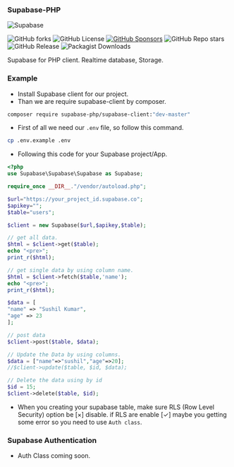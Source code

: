 ### Supabase-PHP

![Supabase](https://getlogo.net/wp-content/uploads/2020/11/supabase-logo-vector.png)

![GitHub forks](https://img.shields.io/github/forks/Ashishkumbhar01/supabase-php?style=for-the-badge&logo=Github)
![GitHub License](https://img.shields.io/github/license/Ashishkumbhar01/supabase-php?style=for-the-badge)
[![GitHub Sponsors](https://img.shields.io/github/sponsors/Ashishkumbhar01?style=for-the-badge&logo=Github%20Sponsors&label=Support%20me)](https://github.com/sponsors/Ashishkumbhar01)
![GitHub Repo stars](https://img.shields.io/github/stars/Ashishkumbhar01/supabase-php?style=for-the-badge&logo=Github)
![GitHub Release](https://img.shields.io/github/v/release/Ashishkumbhar01/supabase-php?style=for-the-badge)
![Packagist Downloads](https://img.shields.io/packagist/dt/supabase-php/supabase-client?style=for-the-badge&logo=composer)


Supabase for PHP client. Realtime database, Storage.

### Example
* Install Supabase client for our project.
* Than we are require supabase-client by composer.

```bash
composer require supabase-php/supabase-client:"dev-master"
```

* First of all we need our `.env` file, so follow this command.

```bash
cp .env.example .env
```
* Following this code for your Supabase project/App.

```php
<?php
use Supabase\Supabase\Supabase as Supabase;

require_once __DIR__."/vendor/autoload.php";

$url="https://your_project_id.supabase.co";
$apikey="";
$table="users";

$client = new Supabase($url,$apikey,$table);

// get all data.
$html = $client->get($table);
echo "<pre>";
print_r($html);

// get single data by using column name.
$html = $client->fetch($table,'name');
echo "<pre>";
print_r($html);

$data = [
"name" => "Sushil Kumar",
"age" => 23
];

// post data 
$client->post($table, $data);

// Update the Data by using columns.
$data = ["name"=>"sushil","age"=>20];
//$client->update($table, $id, $data);

// Delete the data using by id
$id = 15;
$client->delete($table, $id);
```
* When you creating your supabase table, make sure RLS (Row Level Security) option be [×] disable. if RLS are enable [✓] maybe you getting some error so you need to use `Auth class`.

### Supabase Authentication
* Auth Class coming soon.
